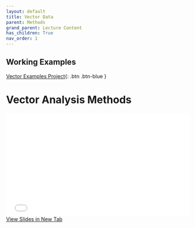```yaml
---
layout: default
title: Vector Data
parent: Methods
grand_parent: Lecture Content
has_children: True
nav_order: 1
---
```



## Working Examples


[Vector Examples Project](https://github.com/June-Skeeter/Module4_GEOS270/blob/main/data/Vector_Overlay_Exapmles.zip){: .btn .btn-blue }


# Vector Analysis Methods

<div style="overflow: hidden;
  padding-top: 56.25%;
  position: relative">
  <iframe src="content/VectorAnalysis.html" title="Processes" scrolling="no" frameborder="0"
    style="border: 0;
   height: 100%;
   left: 0;
   position: absolute;
   top: 0;
   width: 100%;">
   <p>Your browser does not support iframes.</p>
 </iframe>
</div>
<a href="content/VectorAnalysis.html" target="_blank">View Slides in New Tab</a>

